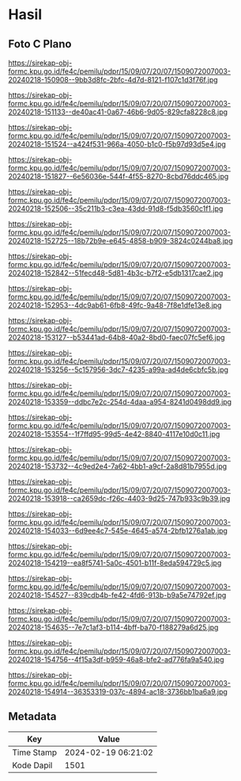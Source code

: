 # Hasil

## Foto C Plano

https://sirekap-obj-formc.kpu.go.id/fe4c/pemilu/pdpr/15/09/07/20/07/1509072007003-20240218-150908--9bb3d8fc-2bfc-4d7d-8121-f107c1d3f76f.jpg

https://sirekap-obj-formc.kpu.go.id/fe4c/pemilu/pdpr/15/09/07/20/07/1509072007003-20240218-151133--de40ac41-0a67-46b6-9d05-829cfa8228c8.jpg

https://sirekap-obj-formc.kpu.go.id/fe4c/pemilu/pdpr/15/09/07/20/07/1509072007003-20240218-151524--a424f531-966a-4050-b1c0-f5b97d93d5e4.jpg

https://sirekap-obj-formc.kpu.go.id/fe4c/pemilu/pdpr/15/09/07/20/07/1509072007003-20240218-151827--6e56036e-544f-4f55-8270-8cbd76ddc465.jpg

https://sirekap-obj-formc.kpu.go.id/fe4c/pemilu/pdpr/15/09/07/20/07/1509072007003-20240218-152506--35c211b3-c3ea-43dd-91d8-f5db3560c1f1.jpg

https://sirekap-obj-formc.kpu.go.id/fe4c/pemilu/pdpr/15/09/07/20/07/1509072007003-20240218-152725--18b72b9e-e645-4858-b909-3824c0244ba8.jpg

https://sirekap-obj-formc.kpu.go.id/fe4c/pemilu/pdpr/15/09/07/20/07/1509072007003-20240218-152842--51fecd48-5d81-4b3c-b7f2-e5db1317cae2.jpg

https://sirekap-obj-formc.kpu.go.id/fe4c/pemilu/pdpr/15/09/07/20/07/1509072007003-20240218-152953--4dc9ab61-6fb8-49fc-9a48-7f8e1dfe13e8.jpg

https://sirekap-obj-formc.kpu.go.id/fe4c/pemilu/pdpr/15/09/07/20/07/1509072007003-20240218-153127--b53441ad-64b8-40a2-8bd0-faec07fc5ef6.jpg

https://sirekap-obj-formc.kpu.go.id/fe4c/pemilu/pdpr/15/09/07/20/07/1509072007003-20240218-153256--5c157956-3dc7-4235-a99a-ad4de6cbfc5b.jpg

https://sirekap-obj-formc.kpu.go.id/fe4c/pemilu/pdpr/15/09/07/20/07/1509072007003-20240218-153359--ddbc7e2c-254d-4daa-a954-8241d0498dd9.jpg

https://sirekap-obj-formc.kpu.go.id/fe4c/pemilu/pdpr/15/09/07/20/07/1509072007003-20240218-153554--1f7ffd95-99d5-4e42-8840-4117e10d0c11.jpg

https://sirekap-obj-formc.kpu.go.id/fe4c/pemilu/pdpr/15/09/07/20/07/1509072007003-20240218-153732--4c9ed2e4-7a62-4bb1-a9cf-2a8d81b7955d.jpg

https://sirekap-obj-formc.kpu.go.id/fe4c/pemilu/pdpr/15/09/07/20/07/1509072007003-20240218-153918--ca2659dc-f26c-4403-9d25-747b933c9b39.jpg

https://sirekap-obj-formc.kpu.go.id/fe4c/pemilu/pdpr/15/09/07/20/07/1509072007003-20240218-154033--6d9ee4c7-545e-4645-a574-2bfb1276a1ab.jpg

https://sirekap-obj-formc.kpu.go.id/fe4c/pemilu/pdpr/15/09/07/20/07/1509072007003-20240218-154219--ea8f5741-5a0c-4501-b11f-8eda594729c5.jpg

https://sirekap-obj-formc.kpu.go.id/fe4c/pemilu/pdpr/15/09/07/20/07/1509072007003-20240218-154527--839cdb4b-fe42-4fd6-913b-b9a5e74792ef.jpg

https://sirekap-obj-formc.kpu.go.id/fe4c/pemilu/pdpr/15/09/07/20/07/1509072007003-20240218-154635--7e7c1af3-b114-4bff-ba70-f188279a6d25.jpg

https://sirekap-obj-formc.kpu.go.id/fe4c/pemilu/pdpr/15/09/07/20/07/1509072007003-20240218-154756--4f15a3df-b959-46a8-bfe2-ad776fa9a540.jpg

https://sirekap-obj-formc.kpu.go.id/fe4c/pemilu/pdpr/15/09/07/20/07/1509072007003-20240218-154914--36353319-037c-4894-ac18-3736bb1ba6a9.jpg


## Metadata

| Key        | Value               |
| ---------- | ------------------- |
| Time Stamp | 2024-02-19 06:21:02 |
| Kode Dapil | 1501                |



